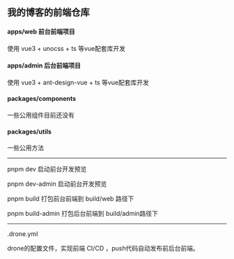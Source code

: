 ## 我的博客的前端仓库

#### apps/web 前台前端项目

使用 vue3 + unocss + ts 等vue配套库开发

#### apps/admin 后台前端项目

使用 vue3 + ant-design-vue + ts 等vue配套库开发

#### packages/components

 一些公用组件目前还没有

#### packages/utils

一些公用方法

------

pnpm dev 启动前台开发预览

pnpm dev-admin 启动前台开发预览

pnpm build 打包前台前端到 build/web 路径下

pnpm build-admin 打包后台前端到 build/admin路径下

------

.drone.yml

drone的配置文件，实现前端 CI/CD ，push代码自动发布前后台前端。
